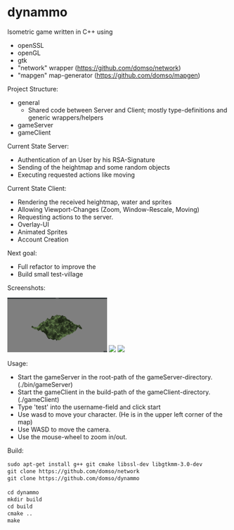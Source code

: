 # dynammo

Isometric game written in C++ using
- openSSL
- openGL
- gtk
- "network" wrapper (https://github.com/domso/network)
- "mapgen" map-generator (https://github.com/domso/mapgen)

Project Structure:
- general
    - Shared code between Server and Client; mostly type-definitions and generic wrappers/helpers
- gameServer
- gameClient

Current State Server:
- Authentication of an User by his RSA-Signature
- Sending of the heightmap and some random objects
- Executing requested actions like moving

Current State Client:
- Rendering the received heightmap, water  and sprites
- Allowing Viewport-Changes (Zoom, Window-Rescale, Moving)
- Requesting actions to the server.
- Overlay-UI
- Animated Sprites
- Account Creation

Next goal:
- Full refactor to improve the
- Build small test-village

Screenshots:
<p float="left">
  <img src="/gameClient/res/Screenshots/full.png" width="45%"/>
  <img src="/gameClient/res/Screenshots/small.png" width="45%"/>
  <img src="/gameClient/res/Screenshots/water.png" width="45%"/>
</p>

Usage:
- Start the gameServer in the root-path of the gameServer-directory. (./bin/gameServer)
- Start the gameClient in the build-path of the gameClient-directory. (./gameClient)
- Type 'test' into the username-field and click start
- Use wasd to move your character. (He is in the upper left corner of the map)
- Use WASD to move the camera.
- Use the mouse-wheel to zoom in/out.

Build:
```
sudo apt-get install g++ git cmake libssl-dev libgtkmm-3.0-dev
git clone https://github.com/domso/network
git clone https://github.com/domso/dynammo

cd dynammo
mkdir build
cd build
cmake ..
make
```

